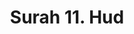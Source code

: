 ---
title       : "Surah 11. Hud"
DATE     : 7/25/2018 9:18:17 AM
draft       : false
TYPE        : "quran"
layout      : "surah"
BookCode    : "ARB"
SurahNumber : "11"
TotalAyah   : "123"
---